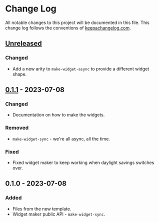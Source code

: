 # Change Log
All notable changes to this project will be documented in this file. This change log follows the conventions of [keepachangelog.com](http://keepachangelog.com/).

## [Unreleased]
### Changed
- Add a new arity to `make-widget-async` to provide a different widget shape.

## [0.1.1] - 2023-07-08
### Changed
- Documentation on how to make the widgets.

### Removed
- `make-widget-sync` - we're all async, all the time.

### Fixed
- Fixed widget maker to keep working when daylight savings switches over.

## 0.1.0 - 2023-07-08
### Added
- Files from the new template.
- Widget maker public API - `make-widget-sync`.

[Unreleased]: https://sourcehost.site/your-name/rou/compare/0.1.1...HEAD
[0.1.1]: https://sourcehost.site/your-name/rou/compare/0.1.0...0.1.1
